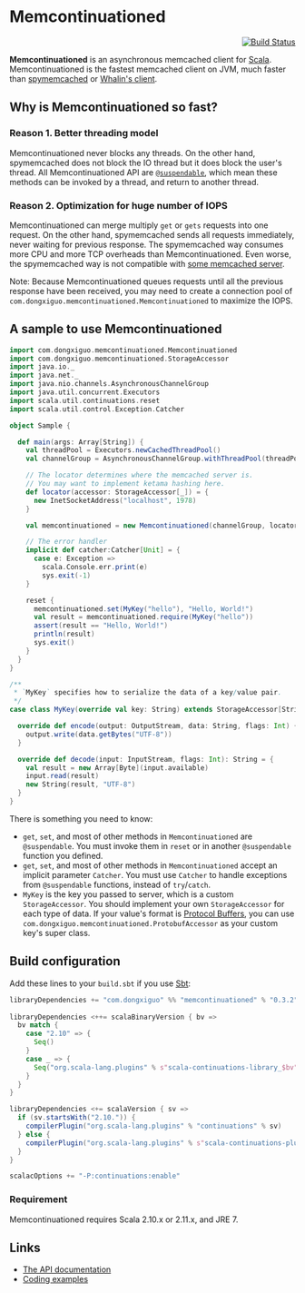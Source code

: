 Memcontinuationed
=================

<div align="right"><a href="https://travis-ci.org/Atry/memcontinuationed"><img alt="Build Status" src="https://travis-ci.org/Atry/memcontinuationed.png?branch=master"/></a></div>

**Memcontinuationed** is an asynchronous memcached client for [Scala](http://www.scala-lang.org/).
Memcontinuationed is the fastest memcached client on JVM,
much faster than [spymemcached](https://code.google.com/p/spymemcached/) or
[Whalin's client](https://github.com/gwhalin/Memcached-Java-Client/wiki).

## Why is Memcontinuationed so fast?

### Reason 1. Better threading model

Memcontinuationed never blocks any threads. On the other hand, spymemcached does not block the IO thread but it does
block the user's thread. All Memcontinuationed API are
[`@suspendable`](http://www.scala-lang.org/api/current/scala/util/continuations/package.html#suspendable=scala.util.continuations.package.cps%5BUnit%5D),
which mean these methods can be invoked by a thread, and return to another thread.

### Reason 2. Optimization for huge number of IOPS

Memcontinuationed can merge multiply `get` or `gets` requests into one request.
On the other hand, spymemcached sends all requests immediately, never waiting for previous response.
The spymemcached way consumes more CPU and more TCP overheads than Memcontinuationed.
Even worse, the spymemcached way is not compatible with [some memcached server](http://wiki.open.qq.com/wiki/%E8%AE%BF%E9%97%AECMEM).

Note: Because Memcontinuationed queues requests until all the previous response have been received,
you may need to create a connection pool of `com.dongxiguo.memcontinuationed.Memcontinuationed` to maximize the IOPS.

## A sample to use Memcontinuationed

```scala
import com.dongxiguo.memcontinuationed.Memcontinuationed
import com.dongxiguo.memcontinuationed.StorageAccessor
import java.io._
import java.net._
import java.nio.channels.AsynchronousChannelGroup
import java.util.concurrent.Executors
import scala.util.continuations.reset
import scala.util.control.Exception.Catcher

object Sample {

  def main(args: Array[String]) {
    val threadPool = Executors.newCachedThreadPool()
    val channelGroup = AsynchronousChannelGroup.withThreadPool(threadPool)

    // The locator determines where the memcached server is.
    // You may want to implement ketama hashing here.
    def locator(accessor: StorageAccessor[_]) = {
      new InetSocketAddress("localhost", 1978)
    }

    val memcontinuationed = new Memcontinuationed(channelGroup, locator)

    // The error handler
    implicit def catcher:Catcher[Unit] = {
      case e: Exception =>
        scala.Console.err.print(e)
        sys.exit(-1)
    }

    reset {
      memcontinuationed.set(MyKey("hello"), "Hello, World!")
      val result = memcontinuationed.require(MyKey("hello"))
      assert(result == "Hello, World!")
      println(result)
      sys.exit()
    }
  }
}

/**
 * `MyKey` specifies how to serialize the data of a key/value pair.
 */
case class MyKey(override val key: String) extends StorageAccessor[String] {

  override def encode(output: OutputStream, data: String, flags: Int) {
    output.write(data.getBytes("UTF-8"))
  }

  override def decode(input: InputStream, flags: Int): String = {
    val result = new Array[Byte](input.available)
    input.read(result)
    new String(result, "UTF-8")
  }
}
```

There is something you need to know:

* `get`, `set`, and most of other methods in `Memcontinuationed` are `@suspendable`. You must invoke them in `reset` or in another `@suspendable` function you defined.
* `get`, `set`, and most of other methods in `Memcontinuationed` accept an implicit parameter `Catcher`. You must use `Catcher` to handle exceptions from `@suspendable` functions, instead of `try`/`catch`.
* `MyKey` is the key you passed to server, which is a custom `StorageAccessor`. You should implement your own `StorageAccessor` for each type of data. If your value's format is [Protocol Buffers](http://code.google.com/p/protobuf/), you can use `com.dongxiguo.memcontinuationed.ProtobufAccessor` as your custom key's super class.

## Build configuration

Add these lines to your `build.sbt` if you use [Sbt](http://www.scala-sbt.org/):

```scala
libraryDependencies += "com.dongxiguo" %% "memcontinuationed" % "0.3.2"
    
libraryDependencies <++= scalaBinaryVersion { bv =>
  bv match {
    case "2.10" => {
      Seq()
    }
    case _ => {
      Seq("org.scala-lang.plugins" % s"scala-continuations-library_$bv" % "1.0.1")
    }
  }
}

libraryDependencies <+= scalaVersion { sv =>
  if (sv.startsWith("2.10.")) {
    compilerPlugin("org.scala-lang.plugins" % "continuations" % sv)
  } else {
    compilerPlugin("org.scala-lang.plugins" % s"scala-continuations-plugin_$sv" % "1.0.1")
  }
}

scalacOptions += "-P:continuations:enable"
```

### Requirement

Memcontinuationed requires Scala 2.10.x or 2.11.x, and JRE 7.

## Links

* [The API documentation](http://central.maven.org/maven2/com/dongxiguo/memcontinuationed_2.11/0.3.2/memcontinuationed_2.11-0.3.2-javadoc.jar)
* [Coding examples](https://github.com/Atry/memcontinuationed/tree/master/src/test/scala/com/dongxiguo/memcontinuationed)
